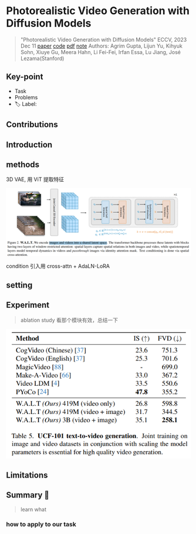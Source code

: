 # Photorealistic Video Generation with Diffusion Models

> "Photorealistic Video Generation with Diffusion Models" ECCV, 2023 Dec 11
> [paper](http://arxiv.org/abs/2312.06662v1) [code]() [pdf](./2023_12_ECCV_Photorealistic-Video-Generation-with-Diffusion-Models.pdf) [note](./2023_12_ECCV_Photorealistic-Video-Generation-with-Diffusion-Models_Note.md)
> Authors: Agrim Gupta, Lijun Yu, Kihyuk Sohn, Xiuye Gu, Meera Hahn, Li Fei-Fei, Irfan Essa, Lu Jiang, José Lezama(Stanford)

## Key-point

- Task
- Problems
- :label: Label:

## Contributions

## Introduction

## methods

3D VAE, 用 ViT 提取特征

![fig2](docs/2023_12_ECCV_Photorealistic-Video-Generation-with-Diffusion-Models_Note/fig2.png)



condition 引入用 cross-attn + AdaLN-LoRA



## setting

## Experiment

> ablation study 看那个模块有效，总结一下

![tb5](docs/2023_12_ECCV_Photorealistic-Video-Generation-with-Diffusion-Models_Note/tb5.png)



## Limitations

## Summary :star2:

> learn what

### how to apply to our task

